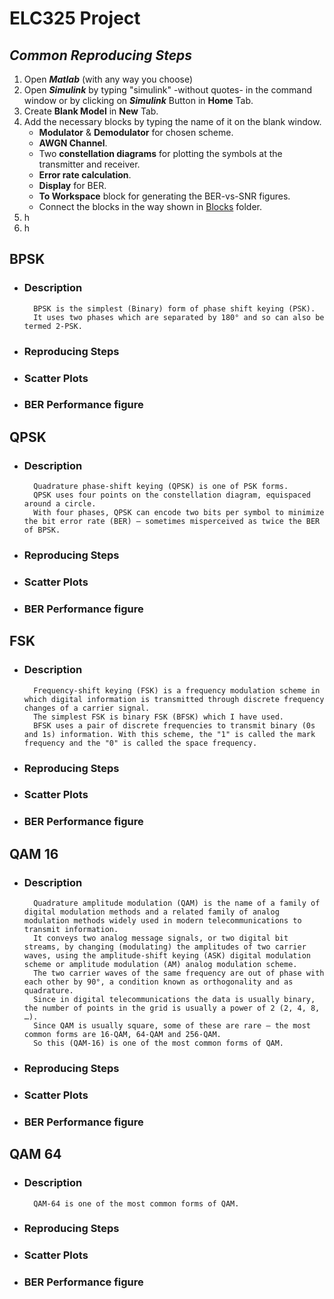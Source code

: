 # ELC325 Project

## _Common Reproducing Steps_

1. Open **_Matlab_** (with any way you choose)
2. Open **_Simulink_** by typing "simulink" -without quotes- in the command window or by clicking on **_Simulink_** Button in **Home** Tab.
3. Create **Blank Model** in **New** Tab.
4. Add the necessary blocks by typing the name of it on the blank window.
    - **Modulator** & **Demodulator** for chosen scheme.
    - **AWGN Channel**.
    - Two **constellation diagrams** for plotting the symbols at the transmitter and receiver.
    - **Error rate calculation**.
    - **Display** for BER.
    - **To Workspace** block for generating the BER-vs-SNR figures.
    - Connect the blocks in the way shown in [Blocks](/Blocks) folder.
5. h
6. h

## **BPSK**

* ###  Description
        BPSK is the simplest (Binary) form of phase shift keying (PSK).
        It uses two phases which are separated by 180° and so can also be termed 2-PSK.
* ###  Reproducing Steps
* ###  Scatter Plots
* ###  BER Performance figure

## **QPSK**

* ###  Description
        Quadrature phase-shift keying (QPSK) is one of PSK forms.
        QPSK uses four points on the constellation diagram, equispaced around a circle.
        With four phases, QPSK can encode two bits per symbol to minimize the bit error rate (BER) — sometimes misperceived as twice the BER of BPSK.
* ###  Reproducing Steps
* ###  Scatter Plots
* ###  BER Performance figure

## **FSK**

* ###  Description
        Frequency-shift keying (FSK) is a frequency modulation scheme in which digital information is transmitted through discrete frequency changes of a carrier signal.
        The simplest FSK is binary FSK (BFSK) which I have used.
        BFSK uses a pair of discrete frequencies to transmit binary (0s and 1s) information. With this scheme, the "1" is called the mark frequency and the "0" is called the space frequency.
* ###  Reproducing Steps
* ###  Scatter Plots
* ###  BER Performance figure

## **QAM 16**

* ###  Description
        Quadrature amplitude modulation (QAM) is the name of a family of digital modulation methods and a related family of analog modulation methods widely used in modern telecommunications to transmit information.
        It conveys two analog message signals, or two digital bit streams, by changing (modulating) the amplitudes of two carrier waves, using the amplitude-shift keying (ASK) digital modulation scheme or amplitude modulation (AM) analog modulation scheme.
        The two carrier waves of the same frequency are out of phase with each other by 90°, a condition known as orthogonality and as quadrature.
        Since in digital telecommunications the data is usually binary, the number of points in the grid is usually a power of 2 (2, 4, 8, …).
        Since QAM is usually square, some of these are rare — the most common forms are 16-QAM, 64-QAM and 256-QAM.
        So this (QAM-16) is one of the most common forms of QAM.
* ###  Reproducing Steps
* ###  Scatter Plots
* ###  BER Performance figure

## **QAM 64**

* ###  Description
        QAM-64 is one of the most common forms of QAM.
* ###  Reproducing Steps
* ###  Scatter Plots
* ###  BER Performance figure